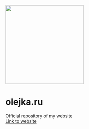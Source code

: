 <!--![Olejka logo](/assets/icons/favicon.svg =250x)-->
<img src="/assets/icons/favicon.svg" height=250px><br>
# olejka.ru
 Official repository of my website  
 [Link to website](https://olejka.ru/)
